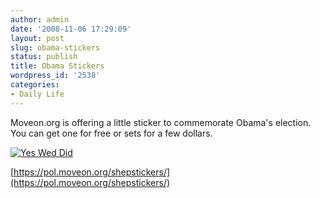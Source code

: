 ```yaml
---
author: admin
date: '2008-11-06 17:29:09'
layout: post
slug: obama-stickers
status: publish
title: Obama Stickers
wordpress_id: '2538'
categories:
- Daily Life
---
```


Moveon.org is offering a little sticker to commemorate Obama's election.
You can get one for free or sets for a few dollars.

[![Yes Wed
Did](http://farm4.static.flickr.com/3277/3008547803_8e002486f2.jpg)](http://www.flickr.com/photos/albill/3008547803/ "Yes Wed Did by albill, on Flickr")

[https://pol.moveon.org/shepstickers/](https://pol.moveon.org/shepstickers/)
